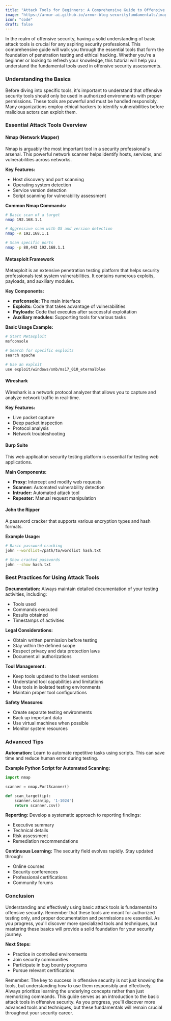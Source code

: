 ```yaml
---
title: "Attack Tools for Beginners: A Comprehensive Guide to Offensive Security Fundamentals"
image: "https://armur-ai.github.io/armur-blog-securityfundamentals/images/2.avif"
icon: "code"
draft: false
---
```


In the realm of offensive security, having a solid understanding of basic attack tools is crucial for any aspiring security professional. This comprehensive guide will walk you through the essential tools that form the foundation of penetration testing and ethical hacking. Whether you're a beginner or looking to refresh your knowledge, this tutorial will help you understand the fundamental tools used in offensive security assessments.

### Understanding the Basics

Before diving into specific tools, it's important to understand that offensive security tools should only be used in authorized environments with proper permissions. These tools are powerful and must be handled responsibly. Many organizations employ ethical hackers to identify vulnerabilities before malicious actors can exploit them.

### Essential Attack Tools Overview

#### Nmap (Network Mapper)

Nmap is arguably the most important tool in a security professional's arsenal. This powerful network scanner helps identify hosts, services, and vulnerabilities across networks.

**Key Features:**

- Host discovery and port scanning
- Operating system detection
- Service version detection
- Script scanning for vulnerability assessment

**Common Nmap Commands:**

```bash
# Basic scan of a target
nmap 192.168.1.1

# Aggressive scan with OS and version detection
nmap -A 192.168.1.1

# Scan specific ports
nmap -p 80,443 192.168.1.1
```

#### Metasploit Framework

Metasploit is an extensive penetration testing platform that helps security professionals test system vulnerabilities. It contains numerous exploits, payloads, and auxiliary modules.

**Key Components:**

- **msfconsole:** The main interface
- **Exploits:** Code that takes advantage of vulnerabilities
- **Payloads:** Code that executes after successful exploitation
- **Auxiliary modules:** Supporting tools for various tasks

**Basic Usage Example:**

```bash
# Start Metasploit
msfconsole

# Search for specific exploits
search apache

# Use an exploit
use exploit/windows/smb/ms17_010_eternalblue
```

#### Wireshark

Wireshark is a network protocol analyzer that allows you to capture and analyze network traffic in real-time.

**Key Features:**

- Live packet capture
- Deep packet inspection
- Protocol analysis
- Network troubleshooting

#### Burp Suite

This web application security testing platform is essential for testing web applications.

**Main Components:**

- **Proxy:** Intercept and modify web requests
- **Scanner:** Automated vulnerability detection
- **Intruder:** Automated attack tool
- **Repeater:** Manual request manipulation

#### John the Ripper

A password cracker that supports various encryption types and hash formats.

**Example Usage:**

```bash
# Basic password cracking
john --wordlist=/path/to/wordlist hash.txt

# Show cracked passwords
john --show hash.txt
```

### Best Practices for Using Attack Tools

**Documentation:** Always maintain detailed documentation of your testing activities, including:

- Tools used
- Commands executed
- Results obtained
- Timestamps of activities

**Legal Considerations:**

- Obtain written permission before testing
- Stay within the defined scope
- Respect privacy and data protection laws
- Document all authorizations

**Tool Management:**

- Keep tools updated to the latest versions
- Understand tool capabilities and limitations
- Use tools in isolated testing environments
- Maintain proper tool configurations

**Safety Measures:**

- Create separate testing environments
- Back up important data
- Use virtual machines when possible
- Monitor system resources

### Advanced Tips

**Automation:** Learn to automate repetitive tasks using scripts. This can save time and reduce human error during testing.

**Example Python Script for Automated Scanning:**

```python
import nmap

scanner = nmap.PortScanner()

def scan_target(ip):
    scanner.scan(ip, '1-1024')
    return scanner.csv()
```

**Reporting:** Develop a systematic approach to reporting findings:

- Executive summary
- Technical details
- Risk assessment
- Remediation recommendations

**Continuous Learning:** The security field evolves rapidly. Stay updated through:

- Online courses
- Security conferences
- Professional certifications
- Community forums

### Conclusion

Understanding and effectively using basic attack tools is fundamental to offensive security. Remember that these tools are meant for authorized testing only, and proper documentation and permissions are essential. As you progress, you'll discover more specialized tools and techniques, but mastering these basics will provide a solid foundation for your security journey.

**Next Steps:**

- Practice in controlled environments
- Join security communities
- Participate in bug bounty programs
- Pursue relevant certifications

Remember: The key to success in offensive security is not just knowing the tools, but understanding how to use them responsibly and effectively. Always prioritize learning the underlying concepts rather than just memorizing commands. This guide serves as an introduction to the basic attack tools in offensive security. As you progress, you'll discover more advanced tools and techniques, but these fundamentals will remain crucial throughout your security career.